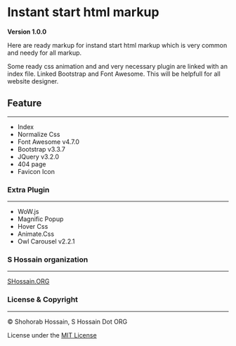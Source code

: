 
# Instant start html markup

**Version 1.0.0**

Here are ready markup for instand start html markup which is very common and needy for all markup. 

Some ready css animation and and very necessary plugin are linked with an index file. Linked Bootstrap and Font Awesome. This will be helpfull for all website designer.

## Feature
---

* Index
* Normalize Css
* Font Awesome v4.7.0
* Bootstrap v3.3.7 
* JQuery v3.2.0
* 404 page
* Favicon Icon

### Extra Plugin
---

* WoW.js
* Magnific Popup
* Hover Css
* Animate.Css
* Owl Carousel v2.2.1

### S Hossain organization 
---

[SHossain.ORG](https://shossain.org)

### License & Copyright
---

© Shohorab Hossain, S Hossain Dot ORG

License under the [MIT License](LICENSE)
